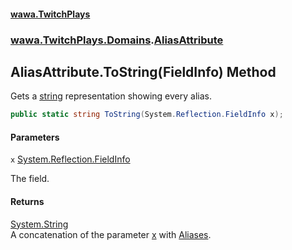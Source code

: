 #### [wawa.TwitchPlays](index.md 'index')
### [wawa.TwitchPlays.Domains](wawa.TwitchPlays.Domains.md 'wawa.TwitchPlays.Domains').[AliasAttribute](AliasAttribute.md 'wawa.TwitchPlays.Domains.AliasAttribute')

## AliasAttribute.ToString(FieldInfo) Method

Gets a [string](https://docs.microsoft.com/en-us/dotnet/csharp/language-reference/keywords/string 'https://docs.microsoft.com/en-us/dotnet/csharp/language-reference/keywords/string') representation showing every alias.

```csharp
public static string ToString(System.Reflection.FieldInfo x);
```
#### Parameters

<a name='wawa.TwitchPlays.Domains.AliasAttribute.ToString(System.Reflection.FieldInfo).x'></a>

`x` [System.Reflection.FieldInfo](https://docs.microsoft.com/en-us/dotnet/api/System.Reflection.FieldInfo 'System.Reflection.FieldInfo')

The field.

#### Returns
[System.String](https://docs.microsoft.com/en-us/dotnet/api/System.String 'System.String')  
A concatenation of the parameter [x](AliasAttribute.ToString(FieldInfo).md#wawa.TwitchPlays.Domains.AliasAttribute.ToString(System.Reflection.FieldInfo).x 'wawa.TwitchPlays.Domains.AliasAttribute.ToString(System.Reflection.FieldInfo).x') with [Aliases](AliasAttribute.Aliases.md 'wawa.TwitchPlays.Domains.AliasAttribute.Aliases').